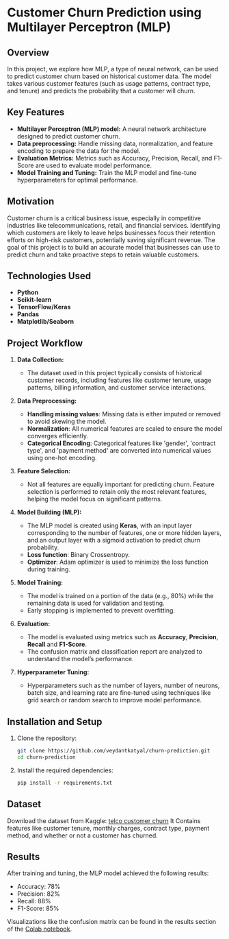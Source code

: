# Customer Churn Prediction using Multilayer Perceptron (MLP)

## Overview
In this project, we explore how MLP, a type of neural network, can be used to predict customer churn based on historical customer data. The model takes various customer features (such as usage patterns, contract type, and tenure) and predicts the probability that a customer will churn.

## Key Features
- **Multilayer Perceptron (MLP) model:** A neural network architecture designed to predict customer churn.
- **Data preprocessing:** Handle missing data, normalization, and feature encoding to prepare the data for the model.
- **Evaluation Metrics:** Metrics such as Accuracy, Precision, Recall, and F1-Score are used to evaluate model performance.
- **Model Training and Tuning:** Train the MLP model and fine-tune hyperparameters for optimal performance.

## Motivation

Customer churn is a critical business issue, especially in competitive industries like telecommunications, retail, and financial services. Identifying which customers are likely to leave helps businesses focus their retention efforts on high-risk customers, potentially saving significant revenue. The goal of this project is to build an accurate model that businesses can use to predict churn and take proactive steps to retain valuable customers.

## Technologies Used

- **Python**
- **Scikit-learn**
- **TensorFlow/Keras** 
- **Pandas** 
- **Matplotlib/Seaborn** 

## Project Workflow

1. **Data Collection:**
   - The dataset used in this project typically consists of historical customer records, including features like customer tenure, usage patterns, billing information, and customer service interactions.

2. **Data Preprocessing:**
   - **Handling missing values**: Missing data is either imputed or removed to avoid skewing the model.
   - **Normalization**: All numerical features are scaled to ensure the model converges efficiently.
   - **Categorical Encoding**: Categorical features like 'gender', 'contract type', and 'payment method' are converted into numerical values using one-hot encoding.

3. **Feature Selection:**
   - Not all features are equally important for predicting churn. Feature selection is performed to retain only the most relevant features, helping the model focus on significant patterns.

4. **Model Building (MLP):**
   - The MLP model is created using **Keras**, with an input layer corresponding to the number of features, one or more hidden layers, and an output layer with a sigmoid activation to predict churn probability.
   - **Loss function**: Binary Crossentropy.
   - **Optimizer**: Adam optimizer is used to minimize the loss function during training.

5. **Model Training:**
   - The model is trained on a portion of the data (e.g., 80%) while the remaining data is used for validation and testing.
   - Early stopping is implemented to prevent overfitting.

6. **Evaluation:**
   - The model is evaluated using metrics such as **Accuracy**, **Precision**, **Recall** and **F1-Score**.
   - The confusion matrix and classification report are analyzed to understand the model’s performance.

7. **Hyperparameter Tuning:**
   - Hyperparameters such as the number of layers, number of neurons, batch size, and learning rate are fine-tuned using techniques like grid search or random search to improve model performance.

## Installation and Setup

1. Clone the repository:

   ```bash
   git clone https://github.com/veydantkatyal/churn-prediction.git
   cd churn-prediction

2. Install the required dependencies:

   ```bash
   pip install -r requirements.txt

## Dataset
Download the dataset from Kaggle: [telco customer churn](https://www.kaggle.com/datasets/blastchar/telco-customer-churn)
It Contains features like customer tenure, monthly charges, contract type, payment method, and whether or not a customer has churned.

## Results
After training and tuning, the MLP model achieved the following results:

- Accuracy: 78%
- Precision: 82%
- Recall: 88%
- F1-Score: 85%

Visualizations like the confusion matrix can be found in the results section of the [Colab notebook](https://colab.research.google.com/github/veydantkatyal/churn-prediction/blob/main/churn_prediction.ipynb).
